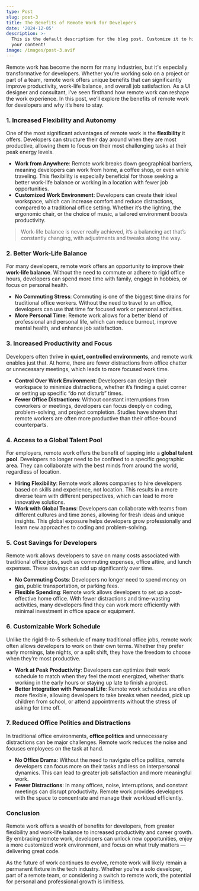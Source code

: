 ```yaml
---
type: Post
slug: post-3
title: The Benefits of Remote Work for Developers
date: '2024-12-05'
description: >-
  This is the default description for the blog post. Customize it to highlight
  your content!
image: /images/post-3.avif
---
```


Remote work has become the norm for many industries, but it's especially transformative for developers. Whether you're working solo on a project or part of a team, remote work offers unique benefits that can significantly improve productivity, work-life balance, and overall job satisfaction. As a UI designer and consultant, I’ve seen firsthand how remote work can reshape the work experience. In this post, we’ll explore the benefits of remote work for developers and why it’s here to stay.

### 1. Increased Flexibility and Autonomy
One of the most significant advantages of remote work is the **flexibility** it offers. Developers can structure their day around when they are most productive, allowing them to focus on their most challenging tasks at their peak energy levels.

<!--more-->

- **Work from Anywhere**: Remote work breaks down geographical barriers, meaning developers can work from home, a coffee shop, or even while traveling. This flexibility is especially beneficial for those seeking a better work-life balance or working in a location with fewer job opportunities.
- **Customized Work Environment**: Developers can create their ideal workspace, which can increase comfort and reduce distractions, compared to a traditional office setting. Whether it’s the lighting, the ergonomic chair, or the choice of music, a tailored environment boosts productivity.

> Work-life balance is never really achieved, it’s a balancing act that’s constantly changing, with adjustments and tweaks along the way.

### 2. Better Work-Life Balance
For many developers, remote work offers an opportunity to improve their **work-life balance**. Without the need to commute or adhere to rigid office hours, developers can spend more time with family, engage in hobbies, or focus on personal health. 

- **No Commuting Stress**: Commuting is one of the biggest time drains for traditional office workers. Without the need to travel to an office, developers can use that time for focused work or personal activities.
- **More Personal Time**: Remote work allows for a better blend of professional and personal life, which can reduce burnout, improve mental health, and enhance job satisfaction.

### 3. Increased Productivity and Focus
Developers often thrive in **quiet, controlled environments**, and remote work enables just that. At home, there are fewer distractions from office chatter or unnecessary meetings, which leads to more focused work time.

- **Control Over Work Environment**: Developers can design their workspace to minimize distractions, whether it’s finding a quiet corner or setting up specific “do not disturb” times.
- **Fewer Office Distractions**: Without constant interruptions from coworkers or meetings, developers can focus deeply on coding, problem-solving, and project completion. Studies have shown that remote workers are often more productive than their office-bound counterparts.

### 4. Access to a Global Talent Pool
For employers, remote work offers the benefit of tapping into a **global talent pool**. Developers no longer need to be confined to a specific geographic area. They can collaborate with the best minds from around the world, regardless of location.

- **Hiring Flexibility**: Remote work allows companies to hire developers based on skills and experience, not location. This results in a more diverse team with different perspectives, which can lead to more innovative solutions.
- **Work with Global Teams**: Developers can collaborate with teams from different cultures and time zones, allowing for fresh ideas and unique insights. This global exposure helps developers grow professionally and learn new approaches to coding and problem-solving.

### 5. Cost Savings for Developers
Remote work allows developers to save on many costs associated with traditional office jobs, such as commuting expenses, office attire, and lunch expenses. These savings can add up significantly over time.

- **No Commuting Costs**: Developers no longer need to spend money on gas, public transportation, or parking fees.
- **Flexible Spending**: Remote work allows developers to set up a cost-effective home office. With fewer distractions and time-wasting activities, many developers find they can work more efficiently with minimal investment in office space or equipment.

### 6. Customizable Work Schedule
Unlike the rigid 9-to-5 schedule of many traditional office jobs, remote work often allows developers to work on their own terms. Whether they prefer early mornings, late nights, or a split shift, they have the freedom to choose when they’re most productive.

- **Work at Peak Productivity**: Developers can optimize their work schedule to match when they feel the most energized, whether that’s working in the early hours or staying up late to finish a project.
- **Better Integration with Personal Life**: Remote work schedules are often more flexible, allowing developers to take breaks when needed, pick up children from school, or attend appointments without the stress of asking for time off.

### 7. Reduced Office Politics and Distractions
In traditional office environments, **office politics** and unnecessary distractions can be major challenges. Remote work reduces the noise and focuses employees on the task at hand.

- **No Office Drama**: Without the need to navigate office politics, remote developers can focus more on their tasks and less on interpersonal dynamics. This can lead to greater job satisfaction and more meaningful work.
- **Fewer Distractions**: In many offices, noise, interruptions, and constant meetings can disrupt productivity. Remote work provides developers with the space to concentrate and manage their workload efficiently.

### Conclusion
Remote work offers a wealth of benefits for developers, from greater flexibility and work-life balance to increased productivity and career growth. By embracing remote work, developers can unlock new opportunities, enjoy a more customized work environment, and focus on what truly matters — delivering great code.

As the future of work continues to evolve, remote work will likely remain a permanent fixture in the tech industry. Whether you're a solo developer, part of a remote team, or considering a switch to remote work, the potential for personal and professional growth is limitless.